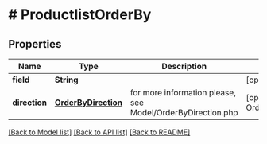 # # ProductlistOrderBy


## Properties 


Name | Type | Description | Notes
------------ | ------------- | ------------- | -------------
**field**| **String** |   | [optional]
**direction**| [**OrderByDirection**](OrderByDirection.md) |  for more information please, see Model/OrderByDirection.php  | [optional] [default to OrderByDirection.DEFAULT]


[[Back to Model list]](../../README.md#models) [[Back to API list]](../../README.md#endpoints) [[Back to README]](../../README.md)

